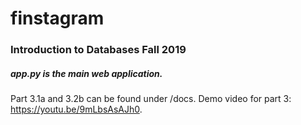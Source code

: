 # finstagram
### Introduction to Databases Fall 2019

##### app.py is the main web application.

Part 3.1a and 3.2b can be found under /docs. 
Demo video for part 3: https://youtu.be/9mLbsAsAJh0.
